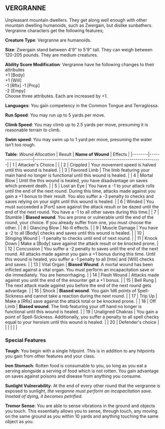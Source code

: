 ## VERGRANNE
Unpleasant mountain dwellers. They get along well enough with other mountain dwelling humanoids, such as Zwergain, but dislike sunbathers. Vergranne characters get the following features;

**Creature Type**: Vergranne are humanoids.

**Size**: Zwergain stand between 4'9" to 5'9" tall. They can weigh between 120-205 pounds. They are medium creatures.

**Ability Score Modification**: Vergranne have he following changes to their attributes   
+1 [Body]  
+1 [Will]  
-1 [Rflx]
-1 [Prcp]  
-2 [Empy]  
Choose three attributes. Each are increased by +1.

**Languages**: You gain competency in the Common Tongue and Terraglossa.

**Run Speed**: You may run up to 5 yards per move.

**Climb Speed**: You may climb up to 2.5 yards per move, presuming it is reasonable terrain to climb.

**Swim speed**: You may swim up to 1 yard per move, presuming the water isn’t too rough.

**Table**: *Wound Allocation*
| Result | **Name of Wound** | Effects                                                        |
|--------|-------------------|----------------------------------------------------------------|
|   1    | Attacker's Choice |                                                                |
|   2    | Crippled          | Your movement speed is halved until this wound is healed.      |
|   3    | Favored Limb      | The limb featuring your main hand no longer is functional until this wound is healed. |
|   4    | Mortal Blow       | Until the this wound is healed, you have disadvantage on saves which prevent death. |
|   5    | Lost an Eye       | You have a -1 to your attack rolls until the end of the next round. During this time, attacks made against you gain a +1 bonus to their result. You also suffer a -3 penalty to checks and saves relying on your sight until this wound is healed. |
|   6    | Winded            | You must succeeded a [Fort] save against the attack result or be dazed until the end of the next round. You have a -1 to all other saves during this time.|
|   7    | Stumble | **Biased wound**. You are prone or vulnerable until the end of the round, your choice. If you already suffer from one, you must choose the other. |
|   8    | Glancing Blow     | No ill effects.                                     |
|   9    | Muscle Damage     | You have a -2 to all [Body] checks and saves until this wound is healed. |
|   10   | Stinging Wound    | -1 penalty to checks until end of next round. |
|   11   | Knock Down | Make a [Body] save against the attack result  or be knocked prone. |
|   12   | Concussion | You suffer a -2 penalty to saves until the end of the next round. All attacks made against you gain a +1 bonus during this time. Until this wound is healed, you suffer a -1 penalty to all [Inte] and [Will] checks and saves. |
|   13   | Vital Organ | **Biased Wound**. A mortal wound has been inflicted against a vital organ. You must perform an incapacitation save or die immediately. You are hemorrhaging. |
|   14   | Flesh Wound | Attacks made against you until the end of the enounter get a +1 bonus. |
|   15   | Bell Rung | The next attack made against you before the end of the next round gets advantage.  |
|   16   | Shock | **Biased wound**. You gain 1d6 points of Spell-Sickness and cannot take a reaction during the next round. |
|   17   | Trip Up           | Make a [Rflx] save against the attack total or be knocked prone.                                  |
|   18   | Off Limb | **Biased wound**. The limb featuring your off hand no longer is functional until this wound is healed. |
|   19   | Unaligned Chakras | You gain a point of Spell-Sickness. Additionally, you suffer a penalty to all spell checks equal to your heroism until this wound is healed. |
|   20   | Defender's choice |                                   |
|        |                                                |                                   |

### Special Features

**Tough**: You begin with a single hitpoint. This is in addition to any hitpoints you gain from other features and your class.

**Iron Stomach**: Rotten food is consumable to you, so long as you eat a serving alongside a serving of food which is not rotten. You gain advantage on saves against poisons and disease from anything you consume.

**Sunlight Vulnerability**: At the end of every other round that the vergranne is exposed to sunlight, *the verganne must perform an incapacitation save. Insetad of dying, it becomes petrified*.

**Tremor Sense**: You are able to sense vibrations in the ground and objects you touch. This essentially allows you to sense, through touch, any moving on the same ground as you within 10 yards and anything touching the same object as you.
